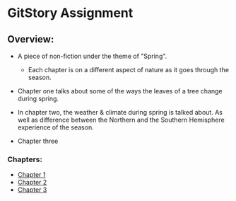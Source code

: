 # GitStory Assignment

## Overview: 

- A piece of non-fiction under the theme of "Spring".
    - Each chapter is on a different aspect of nature as it goes through the season.
    
- Chapter one talks about some of the ways the leaves of a tree change during spring.

- In chapter two, the weather & climate during spring is talked about.
  As well as difference between the Northern and the Southern Hemisphere experience of the season. 

- Chapter three
    
### Chapters:

* [Chapter 1](chapter01.md)
* [Chapter 2](chapter02.html)
* [Chapter 3](chapter03.md)